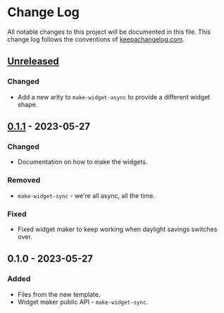 # Change Log
All notable changes to this project will be documented in this file. This change log follows the conventions of [keepachangelog.com](http://keepachangelog.com/).

## [Unreleased]
### Changed
- Add a new arity to `make-widget-async` to provide a different widget shape.

## [0.1.1] - 2023-05-27
### Changed
- Documentation on how to make the widgets.

### Removed
- `make-widget-sync` - we're all async, all the time.

### Fixed
- Fixed widget maker to keep working when daylight savings switches over.

## 0.1.0 - 2023-05-27
### Added
- Files from the new template.
- Widget maker public API - `make-widget-sync`.

[Unreleased]: https://github.com/your-name/arbiters/compare/0.1.1...HEAD
[0.1.1]: https://github.com/your-name/arbiters/compare/0.1.0...0.1.1
